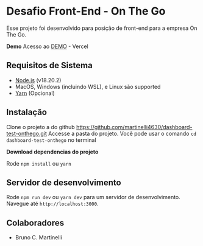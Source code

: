 # Desafio Front-End - On The Go

Esse projeto foi desenvolvido para posição de front-end para a empresa On The Go.

**Demo**
Acesso ao [DEMO](https://dashboard-test-onthego.vercel.app/) - Vercel

## Requisitos de Sistema

- [Node.js](https://nodejs.org/en/) (v18.20.2)
- MacOS, Windows (incluindo WSL), e Linux são supported
- [Yarn](https://classic.yarnpkg.com/lang/en/docs/install/#debian-stable) (Opcional)

## Instalação

Clone o projeto a do github https://github.com/martinelli4630/dashboard-test-onthego.git
Accesse a pasta do projeto. Você pode usar o comando `cd dashboard-test-onthego` no terminal

**Download dependencias do projeto**

Rode `npm install` ou `yarn`

## Servidor de desenvolvimento

Rode `npm run dev` ou `yarn dev` para um servidor de desenvolvimento. Navegue até `http://localhost:3000`.

## Colaboradores

- Bruno C. Martinelli
